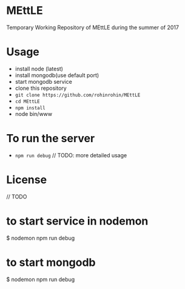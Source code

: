 # MEttLE
Temporary Working Repository of MEttLE during the summer of 2017

# Usage
 - install node (latest)
 - install mongodb(use default port)
 - start mongodb service
 - clone this repository 
 - `git clone https://github.com/rohinrohin/MEttLE`
 - `cd MEttLE` 
 - `npm install`
- node bin/www
 
# To run the server
 - `npm run debug`
 // TODO: more detailed usage

# License
// TODO

# to start service in nodemon
$ nodemon npm run debug

# to start mongodb
$ nodemon npm run debug